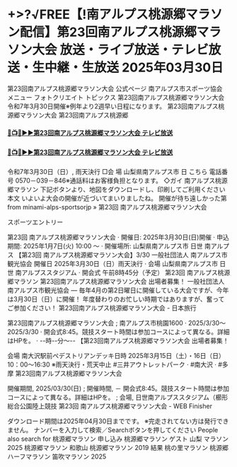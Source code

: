# +>?√FREE【!南アルプス桃源郷マラソン配信】第23回南アルプス桃源郷マラソン大会 放送・ライブ放送・テレビ放送・生中継・生放送 2025年03月30日

第23回南アルプス桃源郷マラソン大会 公式ページ
南アルプス市スポーツ協会
メニュー フォトクリエイト トピックス 第23回南アルプス桃源郷マラソン大会 令和7年3月30日開催※例年より2週早い日程になります。 第23回南アルプス桃源郷マラソン大会
第23回南アルプス桃源郷 

#### [🔴📺🌐▶▶第23回南アルプス桃源郷マラソン大会 テレビ放送](https://jsports-hq.com/mar04/?tongy)

#### [🔴📺🌐▶▶第23回南アルプス桃源郷マラソン大会 テレビ放送](https://jsports-hq.com/mar04/?tongy)

令和7年3月30日（日）, 雨天決行 □会 場 山梨県南アルプス市 日 
こちら
電話番号 0570－039－846※通話料はお客様負担となります。 ◇ガイ 
南アルプス桃源郷マラソン
下記ボタンより、地図をダウンロードし、印刷してご利用ください 
本文
いよいよ大会の開催が近づいてまいりましたね。 開催が待ち遠しかった第 
from minami-alps-sportsorjp »
第23回 南アルプス桃源郷マラソン大会

スポーツエントリー


第23回 南アルプス桃源郷マラソン大会 · 開催日: 2025年3月30日(日)開催 · 申込期間: 2025年1月7日(火) 10:00 ～ · 開催場所: 山梨県南アルプス市 日世 南アルプス 
【第23回 南アルプス桃源郷マラソン大会】3/30
一般社団法人 南アルプス市観光協会
 開催日 2025年3月30日（日）雨天決行 · 会場 山梨県南アルプス市 日世 南アルプススタジアム · 開会式 午前8時45分（予定） 第23回 南アルプス桃源郷マラソン 
第23回南アルプス桃源郷マラソン大会 出場者募集！
一般社団法人 南アルプス市観光協会
— 毎年4月の第2日曜日に開催している大会ですが、今年は3月30日（日）に開催！ 年度替わりのお忙しい時期ではありますが、奮ってご参加ください！
第23回南アルプス桃源郷マラソン大会 - 日本旅行


第23回南アルプス桃源郷マラソン大会 ; 南アルプス市桃園1600 · 2025/3/30～2025/3/30 · 開会式8:45。競技スタート時間は参加コースによって異なる。詳細はHPを。 · --時--分～-- 
【第23回南アルプス桃源郷マラソン大会 出場者募集！ 

会場 南大沢駅前ペデストリアンデッキ日時 2025年3月15日（土）・16日（日） 10：00～16:30 ※雨天決行・荒天中止 #三井アウトレットパーク · #南大沢 · #多摩
第23回南アルプス桃源郷マラソン大会


開催期間, 2025/03/30(日) ; 開催時間, － 開会式8:45。競技スタート時間は参加コースによって異なる。詳細はHPを。 ; 会場, 日世南アルプススタジアム（櫛形総合公園陸上競技 
第23回 南アルプス桃源郷マラソン大会 - WEB Finisher


ダウンロード期間は2025年04月30日までです。 ※完走されてない方は発行できません。 ナンバーを入力して検索／Searchボタンを押してください 
People also search for
桃源郷マラソン 申し込み
桃源郷マラソン ゲスト
山梨 マラソン2025
桃源郷マラソン 和歌山
桃源郷マラソン 2019 結果
桃の里マラソン
桃源郷ハーフマラソン
笛吹マラソン 2025
